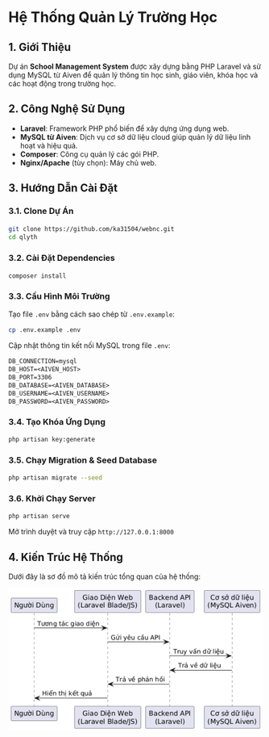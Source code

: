 # Hệ Thống Quản Lý Trường Học

## 1. Giới Thiệu
Dự án **School Management System** được xây dựng bằng PHP Laravel và sử dụng MySQL từ Aiven để quản lý thông tin học sinh, giáo viên, khóa học và các hoạt động trong trường học.

## 2. Công Nghệ Sử Dụng
- **Laravel**: Framework PHP phổ biến để xây dựng ứng dụng web.
- **MySQL từ Aiven**: Dịch vụ cơ sở dữ liệu cloud giúp quản lý dữ liệu linh hoạt và hiệu quả.
- **Composer**: Công cụ quản lý các gói PHP.
- **Nginx/Apache** (tùy chọn): Máy chủ web.

## 3. Hướng Dẫn Cài Đặt
### 3.1. Clone Dự Án
```sh
git clone https://github.com/ka31504/webnc.git
cd qlyth
```

### 3.2. Cài Đặt Dependencies
```sh
composer install
```

### 3.3. Cấu Hình Môi Trường
Tạo file `.env` bằng cách sao chép từ `.env.example`:
```sh
cp .env.example .env
```
Cập nhật thông tin kết nối MySQL trong file `.env`:
```
DB_CONNECTION=mysql
DB_HOST=<AIVEN_HOST>
DB_PORT=3306
DB_DATABASE=<AIVEN_DATABASE>
DB_USERNAME=<AIVEN_USERNAME>
DB_PASSWORD=<AIVEN_PASSWORD>
```

### 3.4. Tạo Khóa Ứng Dụng
```sh
php artisan key:generate
```

### 3.5. Chạy Migration & Seed Database
```sh
php artisan migrate --seed
```

### 3.6. Khởi Chạy Server
```sh
php artisan serve
```
Mở trình duyệt và truy cập `http://127.0.0.1:8000`

## 4. Kiến Trúc Hệ Thống
Dưới đây là sơ đồ mô tả kiến trúc tổng quan của hệ thống:

![Văn bản thay thế](quytrinh.png)


